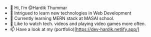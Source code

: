 - 👋 Hi, I’m @Hardik Thummar
- 👀 Intrigued to learn new technologies in Web Development
- 🌱 Currently learning MERN stack at MASAI school.
- 💞️ Like to watch tech. videos and playing video games more often.
- 📫 Have a look at my (portfolio)[https://dev-hardik.netlify.app/]
<!---
HardikThummar97/HardikThummar97 is a ✨ special ✨ repository because its `README.md` (this file) appears on your GitHub profile.
You can click the Preview link to take a look at your changes.
--->
